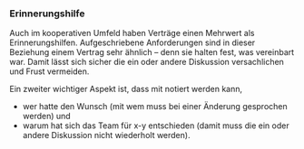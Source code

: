 ### Erinnerungshilfe
Auch im kooperativen Umfeld haben Verträge einen Mehrwert als Erinnerungshilfen. Aufgeschriebene Anforderungen sind in dieser Beziehung einem Vertrag sehr ähnlich – denn sie halten fest, was vereinbart war. Damit lässt sich sicher die ein oder andere Diskussion versachlichen und Frust vermeiden.

Ein zweiter wichtiger Aspekt ist, dass mit notiert werden kann, 
* wer hatte den Wunsch (mit wem muss bei einer Änderung gesprochen werden) und
* warum hat sich das Team für x-y entschieden (damit muss die ein oder andere Diskussion nicht wiederholt werden).
